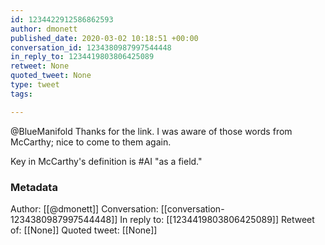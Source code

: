```yaml
---
id: 1234422912586862593
author: dmonett
published_date: 2020-03-02 10:18:51 +00:00
conversation_id: 1234380987997544448
in_reply_to: 1234419803806425089
retweet: None
quoted_tweet: None
type: tweet
tags:

---
```


@BlueManifold Thanks for the link. I was aware of those words from McCarthy; nice to come to them again.

Key in McCarthy's definition is #AI "as a field."

### Metadata

Author: [[@dmonett]]
Conversation: [[conversation-1234380987997544448]]
In reply to: [[1234419803806425089]]
Retweet of: [[None]]
Quoted tweet: [[None]]
